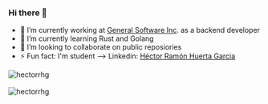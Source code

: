 ### Hi there 👋

<!--
**delvaty/delvaty** is a ✨ _special_ ✨ repository because its `README.md` (this file) appears on your GitHub profile.

Here are some ideas to get you started:

- 🔭 I’m currently working on ...
- 🌱 I’m currently learning ...
- 👯 I’m looking to collaborate on ...
- 🤔 I’m looking for help with ...
- 💬 Ask me about ...
- 📫 How to reach me: ...
- 😄 Pronouns: ...
- ⚡ Fun fact: ...
-->

- 🔭 I’m currently working at [General Software Inc](https://generalsoftwareinc.com/). as a backend developer
- 🌱 I’m currently learning Rust and Golang
- 👯 I’m looking to collaborate on public reposiories
- ⚡ Fun fact: I'm student
--> Linkedin: [Héctor Ramón Huerta Garcia](https://www.linkedin.com/in/h%C3%A9ctor-huerta-garcia-a731a6250/)

<div>
  <img align="center" src="https://github-readme-stats.vercel.app/api?username=delvaty&show_icons=true&theme=dark" alt="hectorrhg" />
<div/>
<br />
  
<div>
  <img align="center" src="https://github-readme-stats.vercel.app/api/top-langs/?username=delvaty&layout=compact&hide=html&theme=dark" alt="hectorrhg" />
<div/>
<br />
